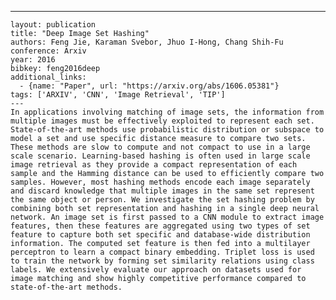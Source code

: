 ---
    layout: publication
    title: "Deep Image Set Hashing"
    authors: Feng Jie, Karaman Svebor, Jhuo I-Hong, Chang Shih-Fu
    conference: Arxiv
    year: 2016
    bibkey: feng2016deep
    additional_links:
      - {name: "Paper", url: "https://arxiv.org/abs/1606.05381"}
    tags: ['ARXIV', 'CNN', 'Image Retrieval', 'TIP']
    ---
    In applications involving matching of image sets, the information from multiple images must be effectively exploited to represent each set. State-of-the-art methods use probabilistic distribution or subspace to model a set and use specific distance measure to compare two sets. These methods are slow to compute and not compact to use in a large scale scenario. Learning-based hashing is often used in large scale image retrieval as they provide a compact representation of each sample and the Hamming distance can be used to efficiently compare two samples. However, most hashing methods encode each image separately and discard knowledge that multiple images in the same set represent the same object or person. We investigate the set hashing problem by combining both set representation and hashing in a single deep neural network. An image set is first passed to a CNN module to extract image features, then these features are aggregated using two types of set feature to capture both set specific and database-wide distribution information. The computed set feature is then fed into a multilayer perceptron to learn a compact binary embedding. Triplet loss is used to train the network by forming set similarity relations using class labels. We extensively evaluate our approach on datasets used for image matching and show highly competitive performance compared to state-of-the-art methods.